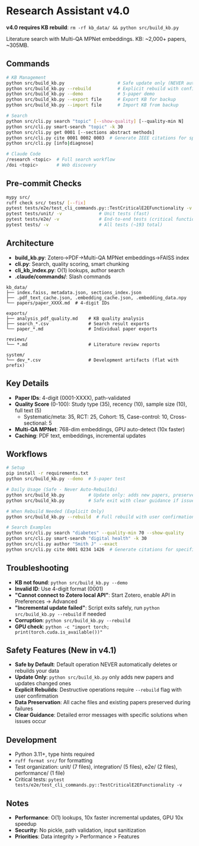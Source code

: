 # Research Assistant v4.0

**v4.0 requires KB rebuild**: `rm -rf kb_data/ && python src/build_kb.py`

Literature search with Multi-QA MPNet embeddings. KB: ~2,000+ papers, ~305MB.

## Commands

```bash
# KB Management
python src/build_kb.py                    # Safe update only (NEVER auto-rebuilds)
python src/build_kb.py --rebuild          # Explicit rebuild with confirmation
python src/build_kb.py --demo             # 5-paper demo
python src/build_kb.py --export file      # Export KB for backup
python src/build_kb.py --import file      # Import KB from backup

# Search
python src/cli.py search "topic" [--show-quality] [--quality-min N]
python src/cli.py smart-search "topic" -k 30
python src/cli.py get 0001 [--sections abstract methods]
python src/cli.py cite 0001 0002 0003  # Generate IEEE citations for specific papers
python src/cli.py [info|diagnose]

# Claude Code
/research <topic>  # Full search workflow
/doi <topic>       # Web discovery
```

## Pre-commit Checks

```bash
mypy src/
ruff check src/ tests/ [--fix]
pytest tests/e2e/test_cli_commands.py::TestCriticalE2EFunctionality -v  # 3 critical tests
pytest tests/unit/ -v              # Unit tests (fast)
pytest tests/e2e/ -v               # End-to-end tests (critical functionality)
pytest tests/ -v                   # All tests (~193 total)
```

## Architecture

- **build_kb.py**: Zotero→PDF→Multi-QA MPNet embeddings→FAISS index
- **cli.py**: Search, quality scoring, smart chunking
- **cli_kb_index.py**: O(1) lookups, author search
- **.claude/commands/**: Slash commands

```
kb_data/
├── index.faiss, metadata.json, sections_index.json
├── .pdf_text_cache.json, .embedding_cache.json, .embedding_data.npy
└── papers/paper_XXXX.md  # 4-digit IDs

exports/
├── analysis_pdf_quality.md    # KB quality analysis
├── search_*.csv               # Search result exports
└── paper_*.md                 # Individual paper exports

reviews/
└── *.md                       # Literature review reports

system/
└── dev_*.csv                  # Development artifacts (flat with prefix)
```

## Key Details

- **Paper IDs**: 4-digit (0001-XXXX), path-validated
- **Quality Score** (0-100): Study type (35), recency (10), sample size (10), full text (5)
  - Systematic/meta: 35, RCT: 25, Cohort: 15, Case-control: 10, Cross-sectional: 5
- **Multi-QA MPNet**: 768-dim embeddings, GPU auto-detect (10x faster)
- **Caching**: PDF text, embeddings, incremental updates

## Workflows

```bash
# Setup
pip install -r requirements.txt
python src/build_kb.py --demo  # 5-paper test

# Daily Usage (Safe - Never Auto-Rebuilds)
python src/build_kb.py         # Update only: adds new papers, preserves existing data
python src/build_kb.py         # Safe exit with clear guidance if issues occur

# When Rebuild Needed (Explicit Only)
python src/build_kb.py --rebuild  # Full rebuild with user confirmation

# Search Examples
python src/cli.py search "diabetes" --quality-min 70 --show-quality
python src/cli.py smart-search "digital health" -k 30
python src/cli.py author "Smith J" --exact
python src/cli.py cite 0001 0234 1426  # Generate citations for specific papers
```

## Troubleshooting

- **KB not found**: `python src/build_kb.py --demo`
- **Invalid ID**: Use 4-digit format (0001)
- **"Cannot connect to Zotero local API"**: Start Zotero, enable API in Preferences → Advanced
- **"Incremental update failed"**: Script exits safely, run `python src/build_kb.py --rebuild` if needed
- **Corruption**: `python src/build_kb.py --rebuild`
- **GPU check**: `python -c "import torch; print(torch.cuda.is_available())"`

## Safety Features (New in v4.1)

- **Safe by Default**: Default operation NEVER automatically deletes or rebuilds your data
- **Update Only**: `python src/build_kb.py` only adds new papers and updates changed ones
- **Explicit Rebuilds**: Destructive operations require `--rebuild` flag with user confirmation
- **Data Preservation**: All cache files and existing papers preserved during failures
- **Clear Guidance**: Detailed error messages with specific solutions when issues occur

## Development

- Python 3.11+, type hints required
- `ruff format src/` for formatting
- Test organization: unit/ (7 files), integration/ (5 files), e2e/ (2 files), performance/ (1 file)
- Critical tests: `pytest tests/e2e/test_cli_commands.py::TestCriticalE2EFunctionality -v`

## Notes

- **Performance**: O(1) lookups, 10x faster incremental updates, GPU 10x speedup
- **Security**: No pickle, path validation, input sanitization
- **Priorities**: Data integrity > Performance > Features
